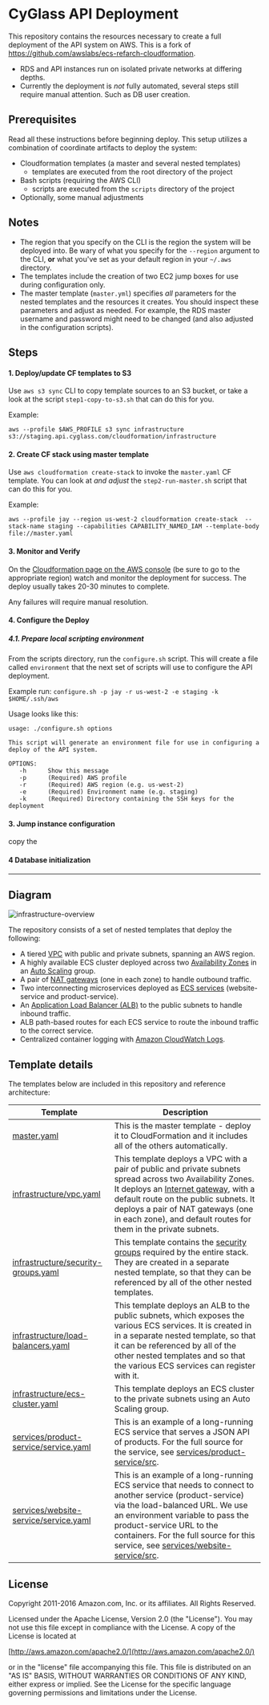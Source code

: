 # CyGlass API Deployment

This repository contains the resources necessary to create a full deployment of the API system on AWS. This is a fork of https://github.com/awslabs/ecs-refarch-cloudformation.

* RDS and API instances run on isolated private networks at differing depths.
* Currently the deployment is *not* fully automated, several steps still require manual attention. Such as DB user creation.

## Prerequisites

Read all these instructions before beginning deploy. This setup utilizes a combination of coordinate artifacts to deploy the system:

* Cloudformation templates (a master and several nested templates)
  * templates are executed from the root directory of the project
* Bash scripts (requiring the AWS CLI)
  * scripts are executed from the `scripts` directory of the project
* Optionally, some manual adjustments

## Notes

* The region that you specify on the CLI is the region the system will be deployed into. Be wary of what you specify for the `--region` argument to the CLI, **or** what you've set as your default region in your `~/.aws` directory.
* The templates include the creation of two EC2 jump boxes for use during configuration only. 
* The master template (`master.yml`) specifies *all* parameters for the nested templates and the resources it creates. You should inspect these parameters and adjust as needed. For example, the RDS master username and password might need to be changed (and also adjusted in the configuration scripts).

## Steps

#### 1. Deploy/update CF templates to S3

Use `aws s3 sync` CLI to copy template sources to an S3 bucket, or take a look at the script `step1-copy-to-s3.sh` that can do this for you.

Example:
```
aws --profile $AWS_PROFILE s3 sync infrastructure s3://staging.api.cyglass.com/cloudformation/infrastructure
```

#### 2. Create CF stack using master template

Use `aws cloudformation create-stack` to invoke the `master.yaml` CF template. You can look at *and adjust* the `step2-run-master.sh` script that can do this for you.

Example:
```
aws --profile jay --region us-west-2 cloudformation create-stack  --stack-name staging --capabilities CAPABILITY_NAMED_IAM --template-body file://master.yaml
```
#### 3. Monitor and Verify

On the [Cloudformation page on the AWS console](https://us-west-2.console.aws.amazon.com/cloudformation/home?region=us-west-2#/stacks?filter=active) (be sure to go to the appropriate region) watch and monitor the deployment for success. The deploy usually takes 20-30 minutes to complete.

Any failures will require manual resolution. 
 
#### 4. Configure the Deploy
 
##### 4.1. Prepare local scripting environment
From the scripts directory, run the ```configure.sh``` script. This will create a file called ```environment``` that the next set of scripts will use to configure the API deployment.

Example run:
`configure.sh -p jay -r us-west-2 -e staging -k $HOME/.ssh/aws`
 
Usage looks like this:
```
usage: ./configure.sh options

This script will generate an environment file for use in configuring a deploy of the API system.

OPTIONS:
   -h      Show this message
   -p      (Required) AWS profile
   -r      (Required) AWS region (e.g. us-west-2)
   -e      (Required) Environment name (e.g. staging)
   -k      (Required) Directory containing the SSH keys for the deployment

```
 
 
#### 3. Jump instance configuration
copy the 
 
#### 4 Database initialization


<hr/>



## Diagram

![infrastructure-overview](images/architecture-overview.png)

The repository consists of a set of nested templates that deploy the following:

 - A tiered [VPC](http://docs.aws.amazon.com/AmazonVPC/latest/UserGuide/VPC_Introduction.html) with public and private subnets, spanning an AWS region.
 - A highly available ECS cluster deployed across two [Availability Zones](http://docs.aws.amazon.com/AWSEC2/latest/UserGuide/using-regions-availability-zones.html) in an [Auto Scaling](https://aws.amazon.com/autoscaling/) group.
 - A pair of [NAT gateways](http://docs.aws.amazon.com/AmazonVPC/latest/UserGuide/vpc-nat-gateway.html) (one in each zone) to handle outbound traffic.
 - Two interconnecting microservices deployed as [ECS services](http://docs.aws.amazon.com/AmazonECS/latest/developerguide/ecs_services.html) (website-service and product-service). 
 - An [Application Load Balancer (ALB)](https://aws.amazon.com/elasticloadbalancing/applicationloadbalancer/) to the public subnets to handle inbound traffic.
 - ALB path-based routes for each ECS service to route the inbound traffic to the correct service.
 - Centralized container logging with [Amazon CloudWatch Logs](http://docs.aws.amazon.com/AmazonCloudWatch/latest/logs/WhatIsCloudWatchLogs.html).



## Template details

The templates below are included in this repository and reference architecture:

| Template | Description |
| --- | --- | 
| [master.yaml](master.yaml) | This is the master template - deploy it to CloudFormation and it includes all of the others automatically. |
| [infrastructure/vpc.yaml](infrastructure/vpc.yaml) | This template deploys a VPC with a pair of public and private subnets spread across two Availability Zones. It deploys an [Internet gateway](http://docs.aws.amazon.com/AmazonVPC/latest/UserGuide/VPC_Internet_Gateway.html), with a default route on the public subnets. It deploys a pair of NAT gateways (one in each zone), and default routes for them in the private subnets. |
| [infrastructure/security-groups.yaml](infrastructure/security-groups.yaml) | This template contains the [security groups](http://docs.aws.amazon.com/AmazonVPC/latest/UserGuide/VPC_SecurityGroups.html) required by the entire stack. They are created in a separate nested template, so that they can be referenced by all of the other nested templates. |
| [infrastructure/load-balancers.yaml](infrastructure/load-balancers.yaml) | This template deploys an ALB to the public subnets, which exposes the various ECS services. It is created in in a separate nested template, so that it can be referenced by all of the other nested templates and so that the various ECS services can register with it. |
| [infrastructure/ecs-cluster.yaml](infrastructure/ecs-cluster.yaml) | This template deploys an ECS cluster to the private subnets using an Auto Scaling group. |
| [services/product-service/service.yaml](services/product-service/service.yaml) | This is an example of a long-running ECS service that serves a JSON API of products. For the full source for the service, see [services/product-service/src](services/product-service/src).|
| [services/website-service/service.yaml](services/website-service/service.yaml) | This is an example of a long-running ECS service that needs to connect to another service (product-service) via the load-balanced URL. We use an environment variable to pass the product-service URL to the containers. For the full source for this service, see [services/website-service/src](services/website-service/src). |



## License

Copyright 2011-2016 Amazon.com, Inc. or its affiliates. All Rights Reserved.

Licensed under the Apache License, Version 2.0 (the "License"). You may not use this file except in compliance with the License. A copy of the License is located at

[http://aws.amazon.com/apache2.0/](http://aws.amazon.com/apache2.0/)

or in the "license" file accompanying this file. This file is distributed on an "AS IS" BASIS, WITHOUT WARRANTIES OR CONDITIONS OF ANY KIND, either express or implied. See the License for the specific language governing permissions and limitations under the License.

